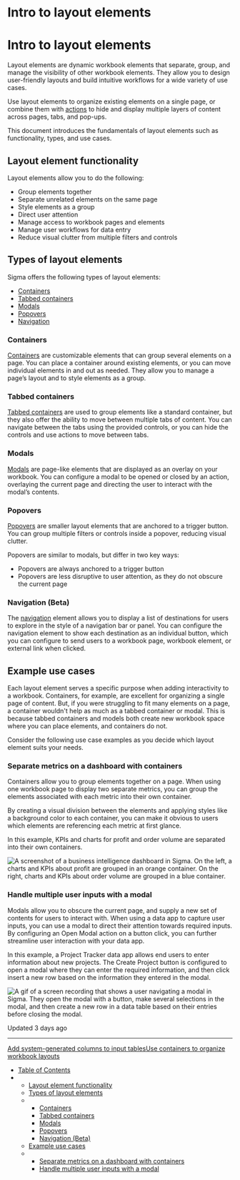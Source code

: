 # Intro to layout elements

# Intro to layout elements

Layout elements are dynamic workbook elements that separate, group, and manage the visibility of other workbook elements. They allow you to design user-friendly layouts and build intuitive workflows for a wide variety of use cases.

Use layout elements to organize existing elements on a single page, or combine them with [actions](/docs/intro-to-actions) to hide and display multiple layers of content across pages, tabs, and pop-ups.

This document introduces the fundamentals of layout elements such as functionality, types, and use cases.

## Layout element functionality

Layout elements allow you to do the following:

* Group elements together
* Separate unrelated elements on the same page
* Style elements as a group
* Direct user attention
* Manage access to workbook pages and elements
* Manage user workflows for data entry
* Reduce visual clutter from multiple filters and controls

## Types of layout elements

Sigma offers the following types of layout elements:

* [Containers](#containers)
* [Tabbed containers](#tabbed-containers)
* [Modals](#modals)
* [Popovers](#popovers)
* [Navigation](#navigation-beta)

### Containers

[Containers](/docs/organize-workbook-layouts-with-containers) are customizable elements that can group several elements on a page. You can place a container around existing elements, or you can move individual elements in and out as needed. They allow you to manage a page’s layout and to style elements as a group.

### Tabbed containers

[Tabbed containers](/docs/create-and-configure-tabbed-containers) are used to group elements like a standard container, but they also offer the ability to move between multiple tabs of content. You can navigate between the tabs using the provided controls, or you can hide the controls and use actions to move between tabs.

### Modals

[Modals](/docs/add-a-modal-to-a-workbook) are page-like elements that are displayed as an overlay on your workbook. You can configure a modal to be opened or closed by an action, overlaying the current page and directing the user to interact with the modal’s contents.

### Popovers

[Popovers](/docs/create-and-customize-popovers) are smaller layout elements that are anchored to a trigger button. You can group multiple filters or controls inside a popover, reducing visual clutter.

Popovers are similar to modals, but differ in two key ways:

* Popovers are always anchored to a trigger button
* Popovers are less disruptive to user attention, as they do not obscure the current page

### Navigation (Beta)

The [navigation](/docs/use-the-navigation-element-to-guide-user-exploration) element allows you to display a list of destinations for users to explore in the style of a navigation bar or panel. You can configure the navigation element to show each destination as an individual button, which you can configure to send users to a workbook page, workbook element, or external link when clicked.

## Example use cases

Each layout element serves a specific purpose when adding interactivity to a workbook. Containers, for example, are excellent for organizing a single page of content. But, if you were struggling to fit many elements on a page, a container wouldn't help as much as a tabbed container or modal. This is because tabbed containers and models both create new workbook space where you can place elements, and containers do not.

Consider the following use case examples as you decide which layout element suits your needs.

### Separate metrics on a dashboard with containers

Containers allow you to group elements together on a page. When using one workbook page to display two separate metrics, you can group the elements associated with each metric into their own container.

By creating a visual division between the elements and applying styles like a background color to each container, you can make it obvious to users which elements are referencing each metric at first glance.

In this example, KPIs and charts for profit and order volume are separated into their own containers.

![A screenshot of a business intelligence dashboard in Sigma. On the left, a charts and KPIs about profit are grouped in an orange container. On the right, charts and KPIs about order volume are grouped in a blue container.](https://files.readme.io/082f294262e8b127417b10513c824960a0b3472486c95dbfbbae02423c2d29eb-Containers_Example_Final.png)

### Handle multiple user inputs with a modal

Modals allow you to obscure the current page, and supply a new set of contents for users to interact with. When using a data app to capture user inputs, you can use a modal to direct their attention towards required inputs. By configuring an Open Modal action on a button click, you can further streamline user interaction with your data app.

In this example, a Project Tracker data app allows end users to enter information about new projects. The Create Project button is configured to open a modal where they can enter the required information, and then click insert a new row based on the information they entered in the modal.

![A gif of a screen recording that shows a user navigating a modal in Sigma. They open the modal with a button, make several selections in the modal, and then create a new row in a data table based on their entries before closing the modal.](https://files.readme.io/6be527ace86ea15d9ee55b8670884e1c92b73fa074ffae67a1a0a08d772cb6a7-Modals_Example_FInal.gif)

Updated 3 days ago

---

[Add system-generated columns to input tables](/docs/add-system-generated-columns-to-input-tables)[Use containers to organize workbook layouts](/docs/use-containers-to-organize-workbook-layouts)

* [Table of Contents](#)
* + [Layout element functionality](#layout-element-functionality)
  + [Types of layout elements](#types-of-layout-elements)
  + - [Containers](#containers)
    - [Tabbed containers](#tabbed-containers)
    - [Modals](#modals)
    - [Popovers](#popovers)
    - [Navigation (Beta)](#navigation-beta)
  + [Example use cases](#example-use-cases)
  + - [Separate metrics on a dashboard with containers](#separate-metrics-on-a-dashboard-with-containers)
    - [Handle multiple user inputs with a modal](#handle-multiple-user-inputs-with-a-modal)